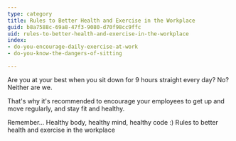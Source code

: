 ```yaml
---
type: category
title: Rules to Better Health and Exercise in the Workplace
guid: b8a7588c-69a8-47f3-9080-d70f98cc9ffc
uid: rules-to-better-health-and-exercise-in-the-workplace
index:
- do-you-encourage-daily-exercise-at-work
- do-you-know-the-dangers-of-sitting

---
```

Are you at your best when you sit down for 9 hours straight every day? No? Neither are we.

That's why it's recommended to encourage your employees to get up and move regularly, and stay fit and healthy.

Remember... Healthy body, healthy mind, healthy code :)
 Rules to better health and exercise in the workplace

